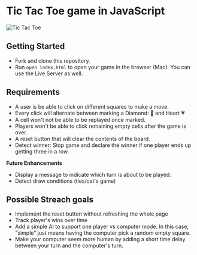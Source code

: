 
# Tic Tac Toe game in JavaScript


![Tic Tac Toe](https://vuejsexamples.com/content/images/2017/03/Tic-Tac-Toe.gif)


## Getting Started

- Fork and clone this repository.
- Run `open index.html` to open your game in the browser (Mac). You can use the Live Server as well.

## Requirements
- A user is be able to click on different squares to make a move.
- Every click will alternate between marking a Diamond: :diamond_shape_with_a_dot_inside: and Heart :heartpulse:
- A cell won't not be able to be replayed once marked.
- Players won't be able to click remaining empty cells after the game is over.
- A reset button that will clear the contents of the board.
- Detect winner: Stop game and declare the winner if one player ends up getting three in a row. 

**Future Enhancements** 
- Display a message to indicate which turn is about to be played.
- Detect draw conditions (ties/cat's game)
  
## Possible Streach goals
- Implement the reset button without refreshing the whole page
- Track player's wins over time
- Add a simple AI to support one player vs computer mode. In this case, "simple" just means having the computer pick a random empty square.
- Make your computer seem more human by adding a short time delay between your turn and the computer's turn.
